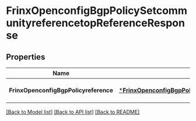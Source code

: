 # FrinxOpenconfigBgpPolicySetcommunityreferencetopReferenceResponse

## Properties
Name | Type | Description | Notes
------------ | ------------- | ------------- | -------------
**FrinxOpenconfigBgpPolicyreference** | [***FrinxOpenconfigBgpPolicySetcommunityreferencetopReference**](frinx.openconfig.bgp.policy.setcommunityreferencetop.Reference.md) |  | [optional] [default to null]

[[Back to Model list]](../README.md#documentation-for-models) [[Back to API list]](../README.md#documentation-for-api-endpoints) [[Back to README]](../README.md)


